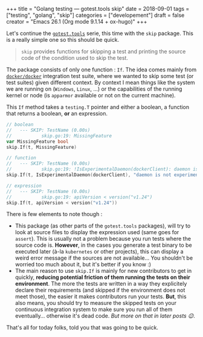 +++
title = "Golang testing — gotest.tools skip"
date = 2018-09-01
tags = ["testing", "golang", "skip"]
categories = ["developement"]
draft = false
creator = "Emacs 26.1 (Org mode 9.1.14 + ox-hugo)"
+++

Let's continue the [`gotest.tools`](https://gotest.tools) serie, this time with the `skip` package. This is a
really simple one so this should be quick.

> `skip` provides functions for skipping a test and printing the source code of the
> condition used to skip the test.

The package consists of only one function : `If`. The idea comes mainly from
[`docker/docker`](https://github.com/docker/docker) integration test suite, where we wanted to skip some test (or test suites)
given different context. By context I mean things like the system we are running on
(`Windows`, `Linux`, …) or the capabilities of the running kernel or node (is `apparmor`
available or not on the current machine).

This `If` method takes a `testing.T` pointer and either a boolean, a function that
returns a boolean, **or** an expression.

```go
// boolean
//   --- SKIP: TestName (0.00s)
//           skip.go:19: MissingFeature
var MissingFeature bool
skip.If(t, MissingFeature)

// function
//   --- SKIP: TestName (0.00s)
//           skip.go:19: !IsExperimentalDaemon(dockerClient): daemon is not experimental
skip.If(t, IsExperimentalDaemon(dockerClient), "daemon is not experimental")

// expression
//   --- SKIP: TestName (0.00s)
//           skip.go:19: apiVersion < version("v1.24")
skip.If(t, apiVersion < version("v1.24"))
```

There is few elements to note though :

-   This package (as other parts of the `gotest.tools` packages), will try to look at source
    files to display the expression used (same goes for `assert`). This is usually not a
    problem because you run tests where the source code is. **However**, in the cases you
    generate a test binary to be executed later (à-la `kubernetes` or other projects), this
    can display a weird error message if the sources are not available… You shouldn't be
    worried too much about it, but it's better if you know :)
-   The main reason to use `skip.If` is mainly for new contributors to get in quickly,
    **reducing potential friction of them running the tests on their environment**. The more
    the tests are written in a way they explicitely declare their requirements (and skipped
    if the environment does not meet those), the easier it makes contributors run your
    tests. **But**, this also means, you should try to measure the skipped tests on your
    continuous integration system to make sure you run all of them eventually… otherwise
    it's dead code. _But more on that in later posts 😉_.

That's all for today folks, told you that was going to be quick.
